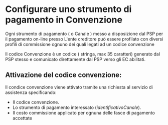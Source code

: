 Configurare uno strumento di pagamento in Convenzione
=======================
Ogni strumento di pagamento ( o Canale ) messo a disposizione dal PSP per il pagamento on-line presso L'ente creditore può essere profilato con diversi profili di commissione ognuno dei quali legati ad un codice convenzione

Il codice Convenzione è un codice ( stringa, max 35 caratteri) generato dal PSP stesso e comunicato direttamente dal PSP  verso gli EC abilitati.



## Attivazione del codice convenzione:
Il condice convenzione viene attivato tramite una richiesta al servizio di assistenza specificando:

- Il codice convenzione.
- Lo strumento di pagamento interessato (*identificativoCanale*).
- Il costo commissione applicato per ognuna delle fasce di pagamento accettate